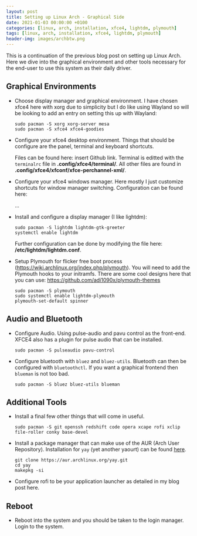 ```yaml
---
layout: post
title: Setting up Linux Arch - Graphical Side
date: 2021-01-03 00:00:00 +0100
categories: [linux, arch, installation, xfce4, lightdm, plymouth]
tags: [linux, arch, installation, xfce4, lightdm, plymouth]
header-img: images/archbtw.png
---
```


This is a continuation of the previous blog post on setting up Linux Arch. Here we dive into the graphical environment and other tools necessary for the end-user to use this system as their daily driver.

## Graphical Environments

* Choose display manager and graphical environment. I have chosen xfce4 here with xorg due to simplicity but I do like using Wayland so will be looking to add an entry on setting this up with Wayland:
  ```
  sudo pacman -S xorg xorg-server mesa
  sudo pacman -S xfce4 xfce4-goodies
  ```

* Configure your xfce4 desktop environment. Things that should be configure are the panel, terminal and keyboard shortcuts.

  Files can be found here: insert Github link. Terminal is editted with the `terminalrc` file in **.config/xfce4/terminal/**. All other files are found in **.config/xfce4/xfconf/xfce-perchannel-xml/**.

* Configure your xfce4 windows manager. Here mostly I just customize shortcuts for window manager switching. Configuration can be found here:

  ...

* Install and configure a display manager (I like lightdm):
  ```
  sudo pacman -S lightdm lightdm-gtk-greeter
  systemctl enable lightdm
  ```

  Further configuration can be done by modifying the file here: **/etc/lightdm/lightdm.conf**.

* Setup Plymouth for flicker free boot process (https://wiki.archlinux.org/index.php/plymouth). You will need to add the Plymouth hooks to your initramfs. There are some cool designs here that you can use: https://github.com/adi1090x/plymouth-themes   

    ```
    sudo pacman -S plymouth
    sudo systemctl enable lightdm-plymouth
    plymouth-set-default spinner
    ```

## Audio and Bluetooth

* Configure Audio. Using pulse-audio and pavu control as the front-end. XFCE4 also has a plugin for pulse audio that can be installed.

  ```
  sudo pacman -S pulseaudio pavu-control
  ```

* Configure bluetooth with `bluez` and `bluez-utils`. Bluetooth can then be configured with `bluetoothctl`. If you want a graphical frontend then `blueman` is not too bad.

  ```
  sudo pacman -S bluez bluez-utils blueman
  ```

## Additional Tools

* Install a final few other things that will come in useful.

  ```
  sudo pacman -S git openssh redshift code opera xcape rofi xclip file-roller conky base-devel
  ```

* Install a package manager that can make use of the AUR (Arch User Repository). Installation for `yay` (yet another yaourt) can be found [here](https://github.com/Jguer/yay).

  ```
  git clone https://aur.archlinux.org/yay.git
  cd yay
  makepkg -si
  ```

* Configure rofi to be your application launcher as detailed in my blog post here.

## Reboot

* Reboot into the system and you should be taken to the login manager. Login to the system.
